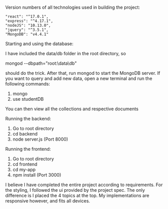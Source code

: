 Version numbers of all technologies used in building the project:

    "react": "^17.0.1",
    "express": "^4.17.1",
    "nodeJS": "10.13.0",
    "jquery": "^3.5.1",
    "MongoDB": "v4.4.1"

Starting and using the database:

I have included the data/db folder in the root directory, so 

mongod --dbpath="root:\data\db" 

should do the trick. After that, run mongod to start the MongoDB server. 
If you want to query and add new data, open a new terminal and run the following commands:

1) mongo
2) use studentDB

You can then view all the collections and respective documents

Running the backend:

1) Go to root directory
2) cd backend
3) node server.js (Port 8000)

Running the frontend:

1) Go to root directory
2) cd frontend
3) cd my-app
3) npm install (Port 3000)

I believe I have completed the entire project according to requirements. For the styling, I followed the ui provided by the project spec. The only difference is I placed the 4 topics at the top. My implementations are responsive however, and fits all devices.
